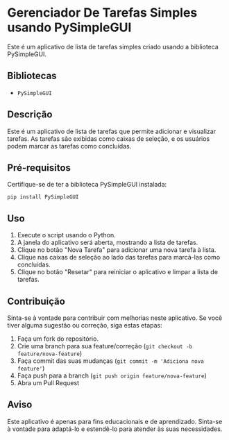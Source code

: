 # Gerenciador De Tarefas Simples usando PySimpleGUI

Este é um aplicativo de lista de tarefas simples criado usando a biblioteca PySimpleGUI.

## Bibliotecas

- `PySimpleGUI`

## Descrição

Este é um aplicativo de lista de tarefas que permite adicionar e visualizar tarefas. As tarefas são exibidas como caixas de seleção, e os usuários podem marcar as tarefas como concluídas.

## Pré-requisitos

Certifique-se de ter a biblioteca PySimpleGUI instalada:

```
pip install PySimpleGUI
```

## Uso

1. Execute o script usando o Python.
2. A janela do aplicativo será aberta, mostrando a lista de tarefas.
3. Clique no botão "Nova Tarefa" para adicionar uma nova tarefa à lista.
4. Clique nas caixas de seleção ao lado das tarefas para marcá-las como concluídas.
5. Clique no botão "Resetar" para reiniciar o aplicativo e limpar a lista de tarefas.

## Contribuição

Sinta-se à vontade para contribuir com melhorias neste aplicativo. Se você tiver alguma sugestão ou correção, siga estas etapas:

1. Faça um fork do repositório.
2. Crie uma branch para sua feature/correção (`git checkout -b feature/nova-feature`)
3. Faça commit das suas mudanças (`git commit -m 'Adiciona nova feature'`)
4. Faça push para a branch (`git push origin feature/nova-feature`)
5. Abra um Pull Request

## Aviso

Este aplicativo é apenas para fins educacionais e de aprendizado. Sinta-se à vontade para adaptá-lo e estendê-lo para atender às suas necessidades.

